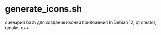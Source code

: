 # generate_icons.sh
сценарий bash для создания иконки приложения In Debian 12, qt creator, qmake, c++
